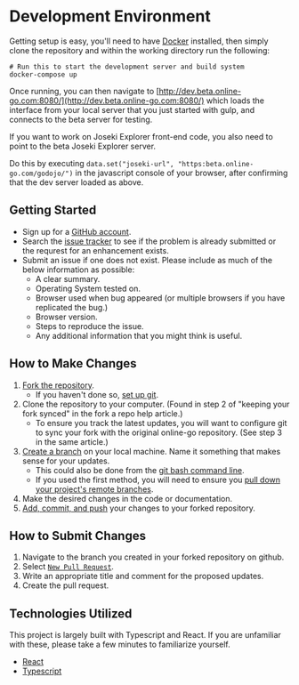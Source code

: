 # Development Environment

Getting setup is easy, you'll need to have [Docker](https://docs.docker.com/get-docker/) installed,
then simply clone the repository and within the working directory run the following:

```
# Run this to start the development server and build system
docker-compose up
```

Once running, you can then navigate to [http://dev.beta.online-go.com:8080/](http://dev.beta.online-go.com:8080/)
which loads the interface from your local server that you just started with gulp, and
connects to the beta server for testing.

If you want to work on Joseki Explorer front-end code, you also need to point to the beta Joseki Explorer server.

Do this by executing `data.set("joseki-url", "https:beta.online-go.com/godojo/")` in the javascript console of your browser,
after confirming that the dev server loaded as above.

## Getting Started
* Sign up for a [GitHub account](https://github.com/signup/free).
* Search the [issue tracker](https://github.com/online-go/online-go.com/issues) to see if the problem is already submitted or the requrest for an enhancement exists.
* Submit an issue if one does not exist.  Please include as much of the below information as possible:
  * A clear summary.
  * Operating System tested on.
  * Browser used when bug appeared (or multiple browsers if you have replicated the bug.)
  * Browser version.
  * Steps to reproduce the issue.
  * Any additional information that you might think is useful.

## How to Make Changes
1. [Fork the repository](https://help.github.com/articles/fork-a-repo/).
    * If you haven't done so, [set up git](https://help.github.com/articles/set-up-git/).
2. Clone the repository to your computer. (Found in step 2 of "keeping your fork synced" in the fork a repo help article.)
    * To ensure you track the latest updates, you will want to configure git to sync your fork with the original online-go repository. (See step 3 in the same article.)
3. [Create a branch](https://help.github.com/articles/creating-and-deleting-branches-within-your-repository/) on your local machine. Name it something that makes sense for your updates.
    * This could also be done from the [git bash command line](https://github.com/Kunena/Kunena-Forum/wiki/Create-a-new-branch-with-git-and-manage-branches).
    * If you used the first method, you will need to ensure you [pull down your project's remote branches](https://stackify.com/git-checkout-remote-branch/).
4. Make the desired changes in the code or documentation.
5. [Add, commit, and push](https://help.github.com/articles/adding-a-file-to-a-repository-using-the-command-line/) your changes to your forked repository.

## How to Submit Changes
1. Navigate to the branch you created in your forked repository on github.
2. Select [`New Pull Request`](https://help.github.com/articles/creating-a-pull-request/).
3. Write an appropriate title and comment for the proposed updates.
4. Create the pull request.

## Technologies Utilized
This project is largely built with Typescript and React. If you are unfamiliar with these, please take a few minutes to familiarize yourself.
* [React](https://reactjs.org/)
* [Typescript](https://www.typescriptlang.org/)